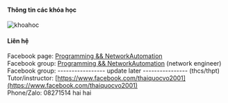 #### Thông tin các khóa học
![khoahoc](https://scontent.fhan2-4.fna.fbcdn.net/v/t1.6435-9/153605618_113159460818248_7297268874083151530_n.jpg?_nc_cat=105&ccb=1-3&_nc_sid=730e14&_nc_ohc=AGcRj-g6zz0AX9-nMR4&_nc_ht=scontent.fhan2-4.fna&oh=26d82f81a16d02e24b7cbaf69092d077&oe=60B34AB1)                
          

#### Liên hệ
Facebook page: [Programming && NetworkAutomation](https://www.facebook.com/programmingna2001/)      
Facebook group: [Programming && NetworkAutomation](https://www.facebook.com/groups/programmingna2001/) (network engineer)    
Facebook group: ----------------- update later ---------------- (thcs/thpt)                                 
Tutor/instructor: [https://www.facebook.com/thaiquocvo2001](https://www.facebook.com/thaiquocvo2001)    
Phone/Zalo: 08271514 hai hai              
